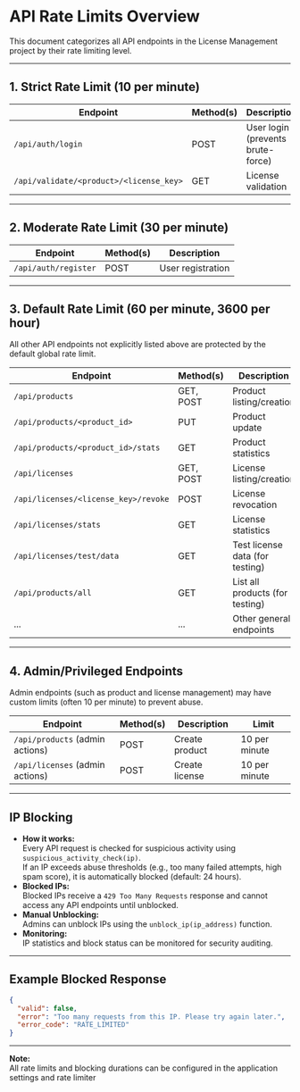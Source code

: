 # API Rate Limits Overview

This document categorizes all API endpoints in the License Management project by their rate limiting level.

---

## 1. **Strict Rate Limit (10 per minute)**

| Endpoint                                      | Method(s) | Description                        |
|------------------------------------------------|-----------|------------------------------------|
| `/api/auth/login`                              | POST      | User login (prevents brute-force)  |
| `/api/validate/<product>/<license_key>`        | GET       | License validation                 |

---

## 2. **Moderate Rate Limit (30 per minute)**

| Endpoint                                      | Method(s) | Description                        |
|------------------------------------------------|-----------|------------------------------------|
| `/api/auth/register`                           | POST      | User registration                  |

---

## 3. **Default Rate Limit (60 per minute, 3600 per hour)**

All other API endpoints not explicitly listed above are protected by the default global rate limit.

| Endpoint                                      | Method(s) | Description                        |
|------------------------------------------------|-----------|------------------------------------|
| `/api/products`                               | GET, POST | Product listing/creation           |
| `/api/products/<product_id>`                  | PUT       | Product update                     |
| `/api/products/<product_id>/stats`            | GET       | Product statistics                 |
| `/api/licenses`                               | GET, POST | License listing/creation           |
| `/api/licenses/<license_key>/revoke`          | POST      | License revocation                 |
| `/api/licenses/stats`                         | GET       | License statistics                 |
| `/api/licenses/test/data`                     | GET       | Test license data (for testing)    |
| `/api/products/all`                           | GET       | List all products (for testing)    |
| ...                                           | ...       | Other general endpoints            |

---

## 4. **Admin/Privileged Endpoints**

Admin endpoints (such as product and license management) may have custom limits (often 10 per minute) to prevent abuse.

| Endpoint                                      | Method(s) | Description                        | Limit         |
|------------------------------------------------|-----------|------------------------------------|---------------|
| `/api/products` (admin actions)               | POST      | Create product                     | 10 per minute |
| `/api/licenses` (admin actions)               | POST      | Create license                     | 10 per minute |

---

## IP Blocking

- **How it works:**  
  Every API request is checked for suspicious activity using `suspicious_activity_check(ip)`.  
  If an IP exceeds abuse thresholds (e.g., too many failed attempts, high spam score), it is automatically blocked (default: 24 hours).
- **Blocked IPs:**  
  Blocked IPs receive a `429 Too Many Requests` response and cannot access any API endpoints until unblocked.
- **Manual Unblocking:**  
  Admins can unblock IPs using the `unblock_ip(ip_address)` function.
- **Monitoring:**  
  IP statistics and block status can be monitored for security auditing.

---

## Example Blocked Response

```json
{
  "valid": false,
  "error": "Too many requests from this IP. Please try again later.",
  "error_code": "RATE_LIMITED"
}
```

---

**Note:**  
All rate limits and blocking durations can be configured in the application settings and rate limiter